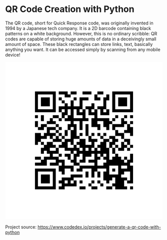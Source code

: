 # QR Code Creation with Python

The QR code, short for Quick Response code, was originally invented in 1994 by a Japanese tech company. It is a 2D barcode containing black patterns on a white background. However, this is no ordinary scribble: QR codes are capable of storing huge amounts of data in a deceivingly small amount of space. These black rectangles can store links, text, basically anything you want. It can be accessed simply by scanning from any mobile device!

 ![screenshot](youtube_qr.png)

Project source: https://www.codedex.io/projects/generate-a-qr-code-with-python
